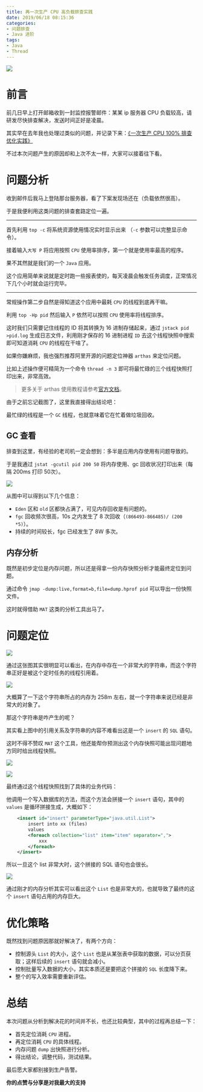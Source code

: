 ```yaml
---
title: 再一次生产 CPU 高负载排查实践
date: 2019/06/18 08:15:36 
categories: 
- 问题排查
- Java 进阶
tags: 
- Java
- Thread
---
```


![](https://i.loli.net/2019/06/18/5d07c34d2973a58018.jpg)

# 前言

前几日早上打开邮箱收到一封监控报警邮件：某某 ip 服务器 CPU 负载较高，请研发尽快排查解决，发送时间正好是凌晨。

其实早在去年我也处理过类似的问题，并记录下来：[《一次生产 CPU 100% 排查优化实践》](https://crossoverjie.top/2018/12/17/troubleshoot/cpu-percent-100/)

不过本次问题产生的原因却和上次不太一样，大家可以接着往下看。

<!--more-->

# 问题分析

收到邮件后我马上登陆那台服务器，看了下案发现场还在（负载依然很高）。

于是我便利用这类问题的排查套路定位一遍。

---

首先利用 `top -c` 将系统资源使用情况实时显示出来 （`-c` 参数可以完整显示命令）。

接着输入`大写 P` 将应用按照 `CPU` 使用率排序，第一个就是使用率最高的程序。

果不其然就是我们的一个 `Java` 应用。

这个应用简单来说就是定时跑一些报表使的，每天凌晨会触发任务调度，正常情况下几个小时就会运行完毕。

---

常规操作第二步自然是得知道这个应用中最耗 `CPU` 的线程到底再干嘛。

利用 `top -Hp pid` 然后输入 `P` 依然可以按照 `CPU` 使用率将线程排序。

这时我们只需要记住线程的 ID 将其转换为 16 进制存储起来，通过 `jstack pid >pid.log` 生成日志文件，利用刚才保存的 16 进制进程 `ID` 去这个线程快照中搜索即可知道消耗 `CPU` 的线程在干啥了。

如果你嫌麻烦，我也强烈推荐阿里开源的问题定位神器 `arthas` 来定位问题。

比如上述操作便可精简为一个命令 `thread -n 3` 即可将最忙碌的三个线程快照打印出来，非常高效。

> 更多关于 arthas 使用教程请参考[官方文档](https://alibaba.github.io/)。

由于之前忘记截图了，这里我直接得出结论吧：

最忙绿的线程是一个 `GC` 线程，也就意味着它在忙着做垃圾回收。

## GC 查看

排查到这里，有经验的老司机一定会想到：多半是应用内存使用有问题导致的。

于是我通过 `jstat -gcutil pid 200 50` 将内存使用、gc 回收状况打印出来（每隔 200ms 打印 50次）。

![](https://i.loli.net/2019/06/18/5d07c3505157663161.jpg)

从图中可以得到以下几个信息：

- `Eden` 区和 `old` 区都快占满了，可见内存回收是有问题的。
- `fgc` 回收频次很高，10s 之内发生了 8 次回收（`(866493-866485)/ (200 *5)`）。
- 持续的时间较长，fgc 已经发生了 8W 多次。

## 内存分析

既然是初步定位是内存问题，所以还是得拿一份内存快照分析才能最终定位到问题。

通过命令 `jmap -dump:live,format=b,file=dump.hprof pid` 可以导出一份快照文件。

这时就得借助 `MAT` 这类的分析工具出马了。


# 问题定位

![](https://i.loli.net/2019/06/18/5d07c351bb18f94417.jpg)

通过这张图其实很明显可以看出，在内存中存在一个非常大的字符串，而这个字符串正好是被这个定时任务的线程引用着。

![](https://i.loli.net/2019/06/18/5d07c3533538b39583.jpg)

大概算了一下这个字符串所占的内存为 258m 左右，就一个字符串来说已经是非常大的对象了。

那这个字符串是咋产生的呢？

其实看上图中的引用关系及字符串的内容不难看出这是一个 `insert` 的 `SQL` 语句。

这时不得不赞叹 `MAT` 这个工具，他还能帮你预测出这个内存快照可能出现问题地方同时给出线程快照。

![](https://i.loli.net/2019/06/18/5d07c353d3d2114320.jpg)

![](https://i.loli.net/2019/06/18/5d07c3546d13811049.jpg)

最终通过这个线程快照找到了具体的业务代码：

他调用一个写入数据库的方法，而这个方法会拼接一个 `insert` 语句，其中的 `values` 是循环拼接生成，大概如下：

```xml
    <insert id="insert" parameterType="java.util.List">
        insert into xx (files)
        values
        <foreach collection="list" item="item" separator=",">
            xxx
        </foreach>
    </insert>
```

所以一旦这个 list 非常大时，这个拼接的 SQL 语句也会很长。

![](https://i.loli.net/2019/06/18/5d07c35504bf848706.jpg)

通过刚才的内存分析其实可以看出这个 `List` 也是非常大的，也就导致了最终的这个 `insert` 语句占用的内存巨大。

# 优化策略

既然找到问题原因那就好解决了，有两个方向：

- 控制源头 `List` 的大小，这个 `List` 也是从某张表中获取的数据，可以分页获取；这样后续的 `insert` 语句就会减小。
- 控制批量写入数据的大小，其实本质还是要把这个拼接的 `SQL` 长度降下来。
- 整个的写入效率需要重新评估。

# 总结

本次问题从分析到解决花的时间并不长，也还比较典型，其中的过程再总结一下：

- 首先定位消耗 `CPU` 进程。
- 再定位消耗 `CPU` 的具体线程。
- 内存问题 `dump` 出快照进行分析。
- 得出结论，调整代码，测试结果。

最后愿大家都别接到生产告警。


**你的点赞与分享是对我最大的支持**

